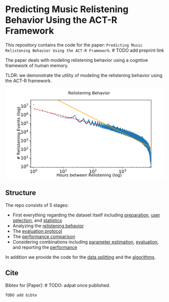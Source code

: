 # Predicting Music Relistening Behavior Using the ACT-R Framework

This repository contains the code for the paper: `Predicting Music Relistening Behavior Using the ACT-R Framework`. # TODO add preprint link

The paper deals with modeling relistening behavior using a cogntive framework of human memory. 

TLDR: we demonstrate the utility of modeling the relistening behavior using the ACT-R framework.

![Relistening Behavior](preview.png)

## Structure

The repo consists of 5 stages:
- First everything regarding the dataset itself including [preparation](1_0_dataset_prep.ipynb), [user selection](1_1_user_selection.ipynb), and [statistics](1_2_dataset_stats.ipynb)
- Analyzing the [relistening behavior](2_relistening_behavior.ipynb)
- The [evaluation protocol](3_evaluation_protocol.ipynb)
- The [performance comparison](4_performance_comparison.ipynb)
- Considering combinations including [parameter estimation](5_1_hybrid_parameter_estimation.ipynb), [evaluation](5_2_hybrid_evaluation_protocol.ipynb), and reporting the [performance](5_3_hybrid_performance_comparison.ipynb)

In addition we provide the code for the [data splitting](data_splitter.ipynb) and the [algorithms](algorithms.ipynb).

## Cite

Bibtex for [Paper]: # TODO: adpat once published.

```
TODO add bibte
```